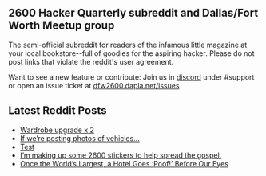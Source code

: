 ## 2600 Hacker Quarterly subreddit and Dallas/Fort Worth Meetup group
The semi-official subreddit for readers of the infamous little magazine at your local bookstore--full of goodies for the aspiring hacker. Please do not post links that violate the reddit's user agreement.

Want to see a new feature or contribute: 
Join us in [discord](https://dfw2600.dapla.net/chat) under #support or open an issue ticket at [dfw2600.dapla.net/issues](https://dfw2600.dapla.net/issues)

## Latest Reddit Posts
<!-- BLOG-POST-LIST:START -->
- [Wardrobe upgrade x 2](https://www.reddit.com/r/2600/comments/11l5inr/wardrobe_upgrade_x_2/)
- [If we’re posting photos of vehicles…](https://www.reddit.com/r/2600/comments/11j3unr/if_were_posting_photos_of_vehicles/)
- [Test](https://www.reddit.com/r/2600/comments/11ir3kg/test/)
- [I’m making up some 2600 stickers to help spread the gospel.](https://www.reddit.com/r/2600/comments/11ih539/im_making_up_some_2600_stickers_to_help_spread/)
- [Once the World’s Largest, a Hotel Goes ‘Poof!’ Before Our Eyes](https://www.reddit.com/r/2600/comments/11gd0ux/once_the_worlds_largest_a_hotel_goes_poof_before/)
<!-- BLOG-POST-LIST:END -->
